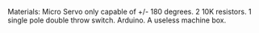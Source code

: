 Materials:
Micro Servo only capable of +/- 180 degrees. 
2 10K resistors.
1 single pole double throw switch.
Arduino.
A useless machine box.
